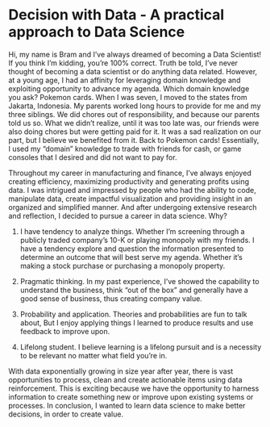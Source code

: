 # Decision with Data - A practical approach to Data Science



Hi, my name is Bram and I’ve always dreamed of becoming a Data Scientist! If you think I’m kidding, you’re 100% correct. Truth be told, I’ve never thought of becoming a data scientist or do anything data related. However, at a young age, I had an affinity for leveraging domain knowledge and exploiting opportunity to advance my agenda. Which domain knowledge you ask? Pokemon cards. When I was seven, I moved to the states from Jakarta, Indonesia. My parents worked long hours to provide for me and my three siblings. We did chores out of responsibility, and because our parents told us so. What we didn’t realize, until it was too late was, our friends were also doing chores but were getting paid for it. It was a sad realization on our part, but I believe we benefited from it. Back to Pokemon cards! Essentially, I used my “domain” knowledge to trade with friends for cash, or game consoles that I desired and did not want to pay for. 

Throughout my career in manufacturing and finance, I’ve always enjoyed creating efficiency, maximizing productivity and generating profits using data. I was intrigued and impressed by people who had the ability to code, manipulate data, create impactful visualization and providing insight in an organized and simplified manner. And after undergoing extensive research and reflection, I decided to pursue a career in data science. Why?

1. I have tendency to analyze things. Whether I’m screening through a publicly traded company’s 10-K or playing monopoly with my friends. I have a tendency explore and question the information presented to determine an outcome that will best serve my agenda. Whether it’s making a stock purchase or purchasing a monopoly property.

2. Pragmatic thinking. In my past experience, I’ve showed the capability to understand the business, think “out of the box” and generally have a good sense of business, thus creating company value. 

3. Probability and application. Theories and probabilities are fun to talk about, But I enjoy applying things I learned to produce results and use feedback to improve upon.  

4. Lifelong student. I believe learning is a lifelong pursuit and is a necessity to be relevant no matter what field you’re in. 

With data exponentially growing in size year after year, there is vast opportunities to process, clean and create actionable items using data reinforcement. This is exciting because we have the opportunity to harness information to create something new or improve upon existing systems or processes. In conclusion, I wanted to learn data science to make better decisions, in order to create value.
